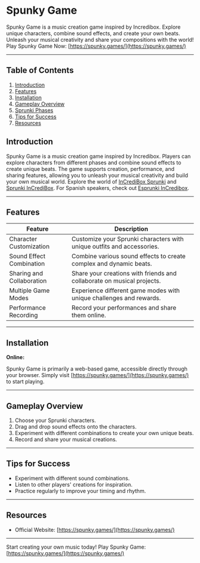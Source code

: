 # Spunky Game

Spunky Game is a music creation game inspired by Incredibox. Explore unique characters, combine sound effects, and create your own beats. Unleash your musical creativity and share your compositions with the world! Play Spunky Game Now: [https://spunky.games/](https://spunky.games/)

---

## Table of Contents

1. [Introduction](#introduction)
2. [Features](#features)
3. [Installation](#installation)
4. [Gameplay Overview](#gameplay-overview)
5. [Sprunki Phases](#sprunki-phases)
6. [Tips for Success](#tips-for-success)
7. [Resources](#resources)


## Introduction

Spunky Game is a music creation game inspired by Incredibox. Players can explore characters from different phases and combine sound effects to create unique beats. The game supports creation, performance, and sharing features, allowing you to unleash your musical creativity and build your own musical world.  Explore the world of [InCrediBox Sprunki](https://incredibox-sprunki.org/) and [Sprunki InCrediBox](https://sprunkiy.com/). For Spanish speakers, check out [Esprunki InCredibox](https://sprunki.es/).

---

## Features

| Feature | Description |
|---|---|
| Character Customization |  Customize your Sprunki characters with unique outfits and accessories. |
| Sound Effect Combination | Combine various sound effects to create complex and dynamic beats. |
| Sharing and Collaboration | Share your creations with friends and collaborate on musical projects. |
| Multiple Game Modes | Experience different game modes with unique challenges and rewards. |
| Performance Recording | Record your performances and share them online. |

---

## Installation

**Online:**

Spunky Game is primarily a web-based game, accessible directly through your browser. Simply visit [https://spunky.games/](https://spunky.games/) to start playing.


---

## Gameplay Overview

1. Choose your Sprunki characters.
2. Drag and drop sound effects onto the characters.
3. Experiment with different combinations to create your own unique beats.
4. Record and share your musical creations.

---

## Tips for Success

* Experiment with different sound combinations.
* Listen to other players' creations for inspiration.
* Practice regularly to improve your timing and rhythm.

---

## Resources

* Official Website: [https://spunky.games/](https://spunky.games/)

---

Start creating your own music today! Play Spunky Game: [https://spunky.games/](https://spunky.games/)
